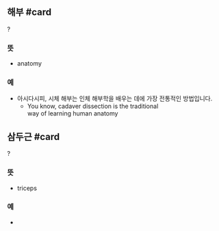 ## 해부 #card
?
### 뜻
- anatomy
### 예
- 아시다시피, 시체 해부는 인체 해부학을 배우는 데에 가장 전통적인 방법입니다.
	- You know, cadaver dissection is the traditional way of learning human anatomy
<!--SR:!2024-11-27,1,230-->

## 삼두근 #card
?
### 뜻
- triceps
### 예
-
<!--SR:!2025-01-08,44,250-->
